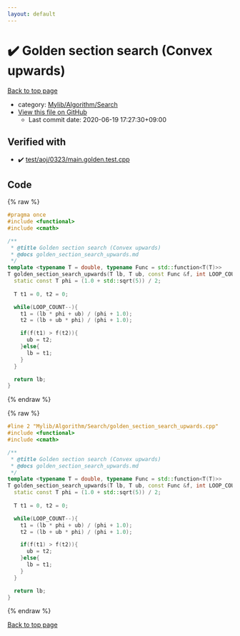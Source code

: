```yaml
---
layout: default
---
```


<!-- mathjax config similar to math.stackexchange -->
<script type="text/javascript" async
  src="https://cdnjs.cloudflare.com/ajax/libs/mathjax/2.7.5/MathJax.js?config=TeX-MML-AM_CHTML">
</script>
<script type="text/x-mathjax-config">
  MathJax.Hub.Config({
    TeX: { equationNumbers: { autoNumber: "AMS" }},
    tex2jax: {
      inlineMath: [ ['$','$'] ],
      processEscapes: true
    },
    "HTML-CSS": { matchFontHeight: false },
    displayAlign: "left",
    displayIndent: "2em"
  });
</script>

<script type="text/javascript" src="https://cdnjs.cloudflare.com/ajax/libs/jquery/3.4.1/jquery.min.js"></script>
<script src="https://cdn.jsdelivr.net/npm/jquery-balloon-js@1.1.2/jquery.balloon.min.js" integrity="sha256-ZEYs9VrgAeNuPvs15E39OsyOJaIkXEEt10fzxJ20+2I=" crossorigin="anonymous"></script>
<script type="text/javascript" src="../../../../assets/js/copy-button.js"></script>
<link rel="stylesheet" href="../../../../assets/css/copy-button.css" />


# :heavy_check_mark: Golden section search (Convex upwards)

<a href="../../../../index.html">Back to top page</a>

* category: <a href="../../../../index.html#a7582795d3062b8fdf2ece0fd4f2d90d">Mylib/Algorithm/Search</a>
* <a href="{{ site.github.repository_url }}/blob/master/Mylib/Algorithm/Search/golden_section_search_upwards.cpp">View this file on GitHub</a>
    - Last commit date: 2020-06-19 17:27:30+09:00




## Verified with

* :heavy_check_mark: <a href="../../../../verify/test/aoj/0323/main.golden.test.cpp.html">test/aoj/0323/main.golden.test.cpp</a>


## Code

<a id="unbundled"></a>
{% raw %}
```cpp
#pragma once
#include <functional>
#include <cmath>

/**
 * @title Golden section search (Convex upwards)
 * @docs golden_section_search_upwards.md
 */
template <typename T = double, typename Func = std::function<T(T)>>
T golden_section_search_upwards(T lb, T ub, const Func &f, int LOOP_COUNT = 100){
  static const T phi = (1.0 + std::sqrt(5)) / 2;
  
  T t1 = 0, t2 = 0;

  while(LOOP_COUNT--){
    t1 = (lb * phi + ub) / (phi + 1.0);
    t2 = (lb + ub * phi) / (phi + 1.0);

    if(f(t1) > f(t2)){
      ub = t2;
    }else{
      lb = t1;
    }
  }

  return lb;
}

```
{% endraw %}

<a id="bundled"></a>
{% raw %}
```cpp
#line 2 "Mylib/Algorithm/Search/golden_section_search_upwards.cpp"
#include <functional>
#include <cmath>

/**
 * @title Golden section search (Convex upwards)
 * @docs golden_section_search_upwards.md
 */
template <typename T = double, typename Func = std::function<T(T)>>
T golden_section_search_upwards(T lb, T ub, const Func &f, int LOOP_COUNT = 100){
  static const T phi = (1.0 + std::sqrt(5)) / 2;
  
  T t1 = 0, t2 = 0;

  while(LOOP_COUNT--){
    t1 = (lb * phi + ub) / (phi + 1.0);
    t2 = (lb + ub * phi) / (phi + 1.0);

    if(f(t1) > f(t2)){
      ub = t2;
    }else{
      lb = t1;
    }
  }

  return lb;
}

```
{% endraw %}

<a href="../../../../index.html">Back to top page</a>

